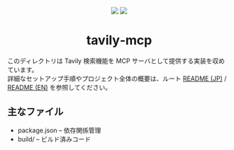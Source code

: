 <p align="center">
  <a href="README.md"><img src="https://img.shields.io/badge/english-document-white.svg" /></a>
  <a href="README_JP.md"><img src="https://img.shields.io/badge/ドキュメント-日本語-white.svg" /></a>
</p>

<h1 align="center">tavily‑mcp</h1>

このディレクトリは Tavily 検索機能を MCP サーバとして提供する実装を収めています。  
詳細なセットアップ手順やプロジェクト全体の概要は、ルート <a href="../README.ja.md">README (JP)</a> / <a href="../README.md">README (EN)</a> を参照してください。

## 主なファイル
- package.json – 依存関係管理  
- build/ – ビルド済みコード
